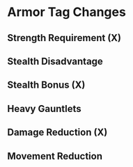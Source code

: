 # Armor Tag Changes
## Strength Requirement (X)
## Stealth Disadvantage
## Stealth Bonus (X)
## Heavy Gauntlets
## Damage Reduction (X)
## Movement Reduction